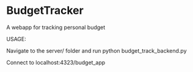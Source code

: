 # BudgetTracker
A webapp for tracking personal budget

USAGE:

Navigate to the server/ folder and run python budget_track_backend.py

Connect to localhost:4323/budget_app
